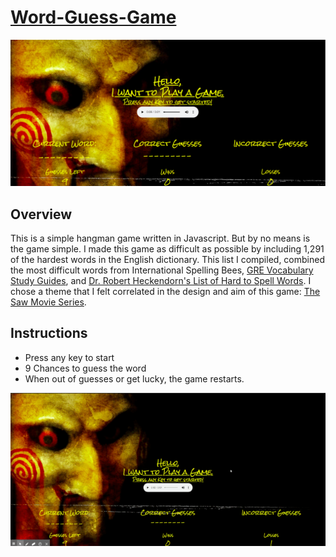 # [Word-Guess-Game](https://armonkahil.github.io/Word-Guess-Game/)
![Cover Photo](assets/images/Cover.png)


## Overview
This is a simple hangman game written in Javascript. But by no means is the game simple. I made this game as difficult as possible by including 1,291 of the hardest words in the English dictionary. This list I compiled, combined the most difficult words from International Spelling Bees, [GRE Vocabulary Study Guides](https://www.kaptest.com/study/gre/top-52-gre-vocabulary-words/GRE), and [Dr. Robert Heckendorn's List of Hard to Spell Words](http://marvin.cs.uidaho.edu/misspell.html). I chose a theme that I felt correlated in the design and aim of this game: [The Saw Movie Series](https://en.wikipedia.org/wiki/Saw_(franchise)).

## Instructions
- Press any key to start
- 9 Chances to guess the word
- When out of guesses or get lucky, the game restarts.

![Demo](assets/images/Demo.gif)






